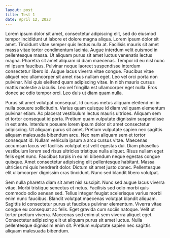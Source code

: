 ```yaml
---
layout: post
title: Test 1
date: April 12, 2023
---
```

Lorem ipsum dolor sit amet, consectetur adipiscing elit, sed do eiusmod tempor incididunt ut labore et dolore magna aliqua. Lorem ipsum dolor sit amet. Tincidunt vitae semper quis lectus nulla at. Facilisis mauris sit amet massa vitae tortor condimentum lacinia. Augue interdum velit euismod in pellentesque massa. Ut aliquam purus sit amet luctus venenatis lectus magna. Pharetra sit amet aliquam id diam maecenas. Tempor id eu nisl nunc mi ipsum faucibus. Pulvinar neque laoreet suspendisse interdum consectetur libero id. Augue lacus viverra vitae congue. Faucibus vitae aliquet nec ullamcorper sit amet risus nullam eget. Leo vel orci porta non pulvinar. Nisi quis eleifend quam adipiscing vitae. In nibh mauris cursus mattis molestie a iaculis. Leo vel fringilla est ullamcorper eget nulla. Eros donec ac odio tempor orci. Leo duis ut diam quam nulla.

Purus sit amet volutpat consequat. Id cursus metus aliquam eleifend mi in nulla posuere sollicitudin. Varius quam quisque id diam vel quam elementum pulvinar etiam. Ac placerat vestibulum lectus mauris ultrices. Aliquam sem et tortor consequat id porta. Pretium quam vulputate dignissim suspendisse in est ante. Interdum posuere lorem ipsum dolor sit amet consectetur adipiscing. Ut aliquam purus sit amet. Pretium vulputate sapien nec sagittis aliquam malesuada bibendum arcu. Nec nam aliquam sem et tortor consequat id. Nullam vehicula ipsum a arcu cursus vitae. Maecenas accumsan lacus vel facilisis volutpat est velit egestas dui. Diam phasellus vestibulum lorem sed risus ultricies tristique nulla aliquet. Risus nullam eget felis eget nunc. Faucibus turpis in eu mi bibendum neque egestas congue quisque. Amet consectetur adipiscing elit pellentesque habitant. Massa ultricies mi quis hendrerit dolor. Dictum sit amet justo donec. Pellentesque elit ullamcorper dignissim cras tincidunt. Nunc sed blandit libero volutpat.

Sem nulla pharetra diam sit amet nisl suscipit. Nunc sed augue lacus viverra vitae. Morbi tristique senectus et netus. Facilisis sed odio morbi quis commodo odio aenean sed. Tellus integer feugiat scelerisque varius morbi enim nunc faucibus. Blandit volutpat maecenas volutpat blandit aliquam. Sagittis id consectetur purus ut faucibus pulvinar elementum. Viverra vitae congue eu consequat ac felis. Eget gravida cum sociis natoque. Velit ut tortor pretium viverra. Maecenas sed enim ut sem viverra aliquet eget. Consectetur adipiscing elit ut aliquam purus sit amet luctus. Nulla pellentesque dignissim enim sit. Pretium vulputate sapien nec sagittis aliquam malesuada bibendum.